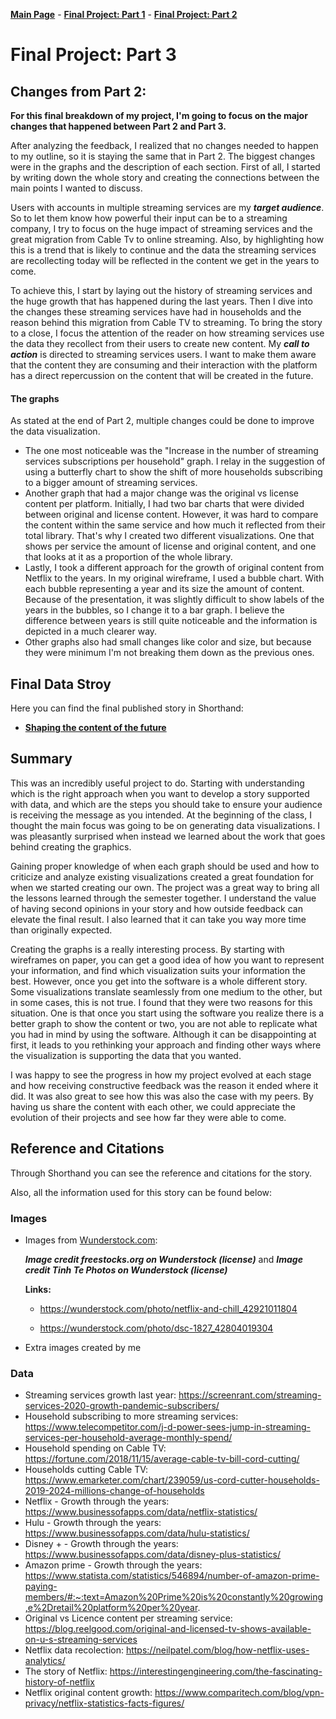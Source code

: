 [**Main Page**](https://sandrac1996.github.io/Cota_Portfolio/) - [**Final Project: Part 1**](https://sandrac1996.github.io/Cota_Portfolio/FP1.html) - [**Final Project: Part 2**](https://sandrac1996.github.io/Cota_Portfolio/FP2.html)

# Final Project: **Part 3**

## Changes from Part 2:
**For this final breakdown of my project, I'm going to focus on the major changes that happened between Part 2 and Part 3.**

After analyzing the feedback, I realized that no changes needed to happen to my outline, so it is staying the same that in Part 2. The biggest changes were in the graphs and the description of each section. First of all, I started by writing down the whole story and creating the connections between the main points I wanted to discuss.

Users with accounts in multiple streaming services are my **_target audience_**. So to let them know how powerful their input can be to a streaming company, I try to focus on the huge impact of streaming services and the great migration from Cable Tv to online streaming. Also, by highlighting how this is a trend that is likely to continue and the data the streaming services are recollecting today will be reflected in the content we get in the years to come.

To achieve this, I start by laying out the history of streaming services and the huge growth that has happened during the last years. Then I dive into the changes these streaming services have had in households and the reason behind this migration from Cable TV to streaming. To bring the story to a close, I focus the attention of the reader on how streaming services use the data they recollect from their users to create new content. My **_call to action_** is directed to streaming services users. I want to make them aware that the content they are consuming and their interaction with the platform has a direct repercussion on the content that will be created in the future. 

#### The graphs
As stated at the end of Part 2, multiple changes could be done to improve the data visualization. 
- The one most noticeable was the "Increase in the number of streaming services subscriptions per household" graph. I relay in the suggestion of using a butterfly chart to show the shift of more households subscribing to a bigger amount of streaming services. 
- Another graph that had a major change was the original vs license content per platform. Initially, I had two bar charts that were divided between original and license content. However, it was hard to compare the content within the same service and how much it reflected from their total library. That's why I created two different visualizations. One that shows per service the amount of license and original content, and one that looks at it as a proportion of the whole library. 
- Lastly, I took a different approach for the growth of original content from Netflix to the years. In my original wireframe, I used a bubble chart. With each bubble representing a year and its size the amount of content. Because of the presentation, it was slightly difficult to show labels of the years in the bubbles, so I change it to a bar graph. I believe the difference between years is still quite noticeable and the information is depicted in a much clearer way.
- Other graphs also had small changes like color and size, but because they were minimum I'm not breaking them down as the previous ones. 

## Final Data Stroy
Here you can find the final published story in Shorthand: 
      
   - [**Shaping the content of the future**](https://carnegiemellon.shorthandstories.com/shaping-the-content--of-the-future/index.html)

## Summary
This was an incredibly useful project to do. Starting with understanding which is the right approach when you want to develop a story supported with data, and which are the steps you should take to ensure your audience is receiving the message as you intended. At the beginning of the class, I thought the main focus was going to be on generating data visualizations. I was pleasantly surprised when instead we learned about the work that goes behind creating the graphics. 

Gaining proper knowledge of when each graph should be used and how to criticize and analyze existing visualizations created a great foundation for when we started creating our own. The project was a great way to bring all the lessons learned through the semester together. I understand the value of having second opinions in your story and how outside feedback can elevate the final result. I also learned that it can take you way more time than originally expected. 

Creating the graphs is a really interesting process. By starting with wireframes on paper, you can get a good idea of how you want to represent your information, and find which visualization suits your information the best. However, once you get into the software is a whole different story. Some visualizations translate seamlessly from one medium to the other, but in some cases, this is not true. I found that they were two reasons for this situation. One is that once you start using the software you realize there is a better graph to show the content or two, you are not able to replicate what you had in mind by using the software. Although it can be disappointing at first, it leads to you rethinking your approach and finding other ways where the visualization is supporting the data that you wanted. 

I was happy to see the progress in how my project evolved at each stage and how receiving constructive feedback was the reason it ended where it did. It was also great to see how this was also the case with my peers. By having us share the content with each other, we could appreciate the evolution of their projects and see how far they were able to come.


## Reference and Citations
Through Shorthand you can see the reference and citations for the story. 

Also, all the information used for this story can be found below:

### Images
     
   - Images from [Wunderstock.com](https://wunderstock.com/):
         
        **_Image credit freestocks.org on Wunderstock (license)_** and **_Image credit Tinh Te Photos on Wunderstock (license)_**
        
        **Links:** 
        
        - https://wunderstock.com/photo/netflix-and-chill_42921011804
                  
        - https://wunderstock.com/photo/dsc-1827_42804019304
        
   - Extra images created by me
            
### Data

   - Streaming services growth last year: https://screenrant.com/streaming-services-2020-growth-pandemic-subscribers/
   - Household subscribing to more streaming services: https://www.telecompetitor.com/j-d-power-sees-jump-in-streaming-services-per-household-average-monthly-spend/
   - Household spending on Cable TV: https://fortune.com/2018/11/15/average-cable-tv-bill-cord-cutting/
   - Households cutting Cable TV: https://www.emarketer.com/chart/239059/us-cord-cutter-households-2019-2024-millions-change-of-households
   - Netflix - Growth through the years: https://www.businessofapps.com/data/netflix-statistics/
   - Hulu - Growth through the years: https://www.businessofapps.com/data/hulu-statistics/
   - Disney + - Growth through the years: https://www.businessofapps.com/data/disney-plus-statistics/
   - Amazon prime - Growth through the years: https://www.statista.com/statistics/546894/number-of-amazon-prime-paying-members/#:~:text=Amazon%20Prime%20is%20constantly%20growing,e%2Dretail%20platform%20per%20year.
   - Original vs Licence content per streaming service: https://blog.reelgood.com/original-and-licensed-tv-shows-available-on-u-s-streaming-services
   - Netflix data recolection: https://neilpatel.com/blog/how-netflix-uses-analytics/ 
   - The story of Netflix: https://interestingengineering.com/the-fascinating-history-of-netflix
   - Netflix original content growth: https://www.comparitech.com/blog/vpn-privacy/netflix-statistics-facts-figures/
          
